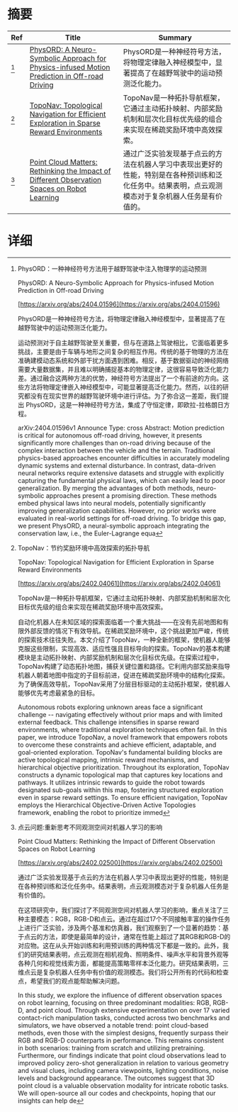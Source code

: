 # 摘要

| Ref | Title | Summary |
| --- | --- | --- |
| [^1] | [PhysORD: A Neuro-Symbolic Approach for Physics-infused Motion Prediction in Off-road Driving](https://arxiv.org/abs/2404.01596) | PhysORD是一种神经符号方法，将物理定律融入神经模型中，显著提高了在越野驾驶中的运动预测泛化能力。 |
| [^2] | [TopoNav: Topological Navigation for Efficient Exploration in Sparse Reward Environments](https://arxiv.org/abs/2402.04061) | TopoNav是一种拓扑导航框架，它通过主动拓扑映射、内部奖励机制和层次化目标优先级的组合来实现在稀疏奖励环境中高效探索。 |
| [^3] | [Point Cloud Matters: Rethinking the Impact of Different Observation Spaces on Robot Learning](https://arxiv.org/abs/2402.02500) | 通过广泛实验发现基于点云的方法在机器人学习中表现出更好的性能，特别是在各种预训练和泛化任务中。结果表明，点云观测模态对于复杂机器人任务是有价值的。 |

# 详细

[^1]: PhysORD：一种神经符号方法用于越野驾驶中注入物理学的运动预测

    PhysORD: A Neuro-Symbolic Approach for Physics-infused Motion Prediction in Off-road Driving

    [https://arxiv.org/abs/2404.01596](https://arxiv.org/abs/2404.01596)

    PhysORD是一种神经符号方法，将物理定律融入神经模型中，显著提高了在越野驾驶中的运动预测泛化能力。

    

    运动预测对于自主越野驾驶至关重要，但与在道路上驾驶相比，它面临着更多挑战，主要是由于车辆与地形之间复杂的相互作用。传统的基于物理的方法在准确建模动态系统和外部干扰方面遇到困难。相反，基于数据驱动的神经网络需要大量数据集，并且难以明确捕捉基本的物理定律，这很容易导致泛化能力差。通过融合这两种方法的优势，神经符号方法提出了一个有前途的方向。这些方法将物理定律嵌入神经模型中，可能显著提高泛化能力。然而，以往的研究都没有在现实世界的越野驾驶环境中进行评估。为了弥合这一差距，我们提出 PhysORD，这是一种神经符号方法，集成了守恒定律，即欧拉-拉格朗日方程。

    arXiv:2404.01596v1 Announce Type: cross  Abstract: Motion prediction is critical for autonomous off-road driving, however, it presents significantly more challenges than on-road driving because of the complex interaction between the vehicle and the terrain. Traditional physics-based approaches encounter difficulties in accurately modeling dynamic systems and external disturbance. In contrast, data-driven neural networks require extensive datasets and struggle with explicitly capturing the fundamental physical laws, which can easily lead to poor generalization. By merging the advantages of both methods, neuro-symbolic approaches present a promising direction. These methods embed physical laws into neural models, potentially significantly improving generalization capabilities. However, no prior works were evaluated in real-world settings for off-road driving. To bridge this gap, we present PhysORD, a neural-symbolic approach integrating the conservation law, i.e., the Euler-Lagrange equa
    
[^2]: TopoNav：节约奖励环境中高效探索的拓扑导航

    TopoNav: Topological Navigation for Efficient Exploration in Sparse Reward Environments

    [https://arxiv.org/abs/2402.04061](https://arxiv.org/abs/2402.04061)

    TopoNav是一种拓扑导航框架，它通过主动拓扑映射、内部奖励机制和层次化目标优先级的组合来实现在稀疏奖励环境中高效探索。

    

    自动化机器人在未知区域的探索面临着一个重大挑战——在没有先前地图和有限外部反馈的情况下有效导航。在稀疏奖励环境中，这个挑战更加严峻，传统的探索技术往往失败。本文介绍了TopoNav，一种全新的框架，使机器人能够克服这些限制，实现高效、适应性强且目标导向的探索。TopoNav的基本构建模块是主动拓扑映射、内部奖励机制和层次化目标优先级。在探索过程中，TopoNav构建了动态拓扑地图，捕获关键位置和路径。它利用内部奖励来指导机器人朝着地图中指定的子目标前进，促进在稀疏奖励环境中的结构化探索。为了确保高效导航，TopoNav采用了分层目标驱动的主动拓扑框架，使机器人能够优先考虑最紧急的目标。

    Autonomous robots exploring unknown areas face a significant challenge -- navigating effectively without prior maps and with limited external feedback. This challenge intensifies in sparse reward environments, where traditional exploration techniques often fail. In this paper, we introduce TopoNav, a novel framework that empowers robots to overcome these constraints and achieve efficient, adaptable, and goal-oriented exploration. TopoNav's fundamental building blocks are active topological mapping, intrinsic reward mechanisms, and hierarchical objective prioritization. Throughout its exploration, TopoNav constructs a dynamic topological map that captures key locations and pathways. It utilizes intrinsic rewards to guide the robot towards designated sub-goals within this map, fostering structured exploration even in sparse reward settings. To ensure efficient navigation, TopoNav employs the Hierarchical Objective-Driven Active Topologies framework, enabling the robot to prioritize immed
    
[^3]: 点云问题:重新思考不同观测空间对机器人学习的影响

    Point Cloud Matters: Rethinking the Impact of Different Observation Spaces on Robot Learning

    [https://arxiv.org/abs/2402.02500](https://arxiv.org/abs/2402.02500)

    通过广泛实验发现基于点云的方法在机器人学习中表现出更好的性能，特别是在各种预训练和泛化任务中。结果表明，点云观测模态对于复杂机器人任务是有价值的。

    

    在这项研究中，我们探讨了不同观测空间对机器人学习的影响，重点关注了三种主要模态：RGB，RGB-D和点云。通过在超过17个不同接触丰富的操作任务上进行广泛实验，涉及两个基准和仿真器，我们观察到了一个显著的趋势：基于点云的方法，即使是最简单的设计，通常在性能上超过了其RGB和RGB-D的对应物。这在从头开始训练和利用预训练的两种情况下都是一致的。此外，我们的研究结果表明，点云观测在相机视角、照明条件、噪声水平和背景外观等各种几何和视觉线索方面，都能提高策略零样本泛化能力。研究结果表明，三维点云是复杂机器人任务中有价值的观测模态。我们将公开所有的代码和检查点，希望我们的观点能帮助解决问题。

    In this study, we explore the influence of different observation spaces on robot learning, focusing on three predominant modalities: RGB, RGB-D, and point cloud. Through extensive experimentation on over 17 varied contact-rich manipulation tasks, conducted across two benchmarks and simulators, we have observed a notable trend: point cloud-based methods, even those with the simplest designs, frequently surpass their RGB and RGB-D counterparts in performance. This remains consistent in both scenarios: training from scratch and utilizing pretraining. Furthermore, our findings indicate that point cloud observations lead to improved policy zero-shot generalization in relation to various geometry and visual clues, including camera viewpoints, lighting conditions, noise levels and background appearance. The outcomes suggest that 3D point cloud is a valuable observation modality for intricate robotic tasks. We will open-source all our codes and checkpoints, hoping that our insights can help de
    

